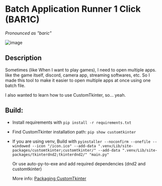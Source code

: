 # Batch Application Runner 1 Click (BAR1C)

_Pronounced as "baric"_

![image](https://github.com/omid3098/BAR1C/assets/6388730/b4a9f465-bafb-4639-b821-de7fb2a8134c)

## Description

Sometimes (like When I want to play games), I need to open multiple apps. like the game itself, discord, camera app, streaming softwares, etc. So I made this tool to make it easier to open multiple apps at once using one batch file.

I also wanted to learn how to use CustomTkinter, so... yeah.

## Build:

- Install requirements with `pip install -r requirements.txt`
- Find CustomTkinter installation path: `pip show customtkinter`
- If you are using venv, Build with `pyinstaller --noconfirm --onefile --windowed --icon "/icon.ico" --add-data ".venv/Lib/site-packages/customtkinter;customtkinter/" --add-data ".venv/Lib/site-packages/tkinterdnd2;tkinterdnd2/" "main.py"`

  Or use auto-py-to-exe and add required dependencies (dnd2 and customtkinter)

  More info: [Packaging CustomTkinter](https://github.com/TomSchimansky/CustomTkinter/wiki/Packaging)
